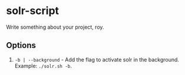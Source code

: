 # solr-script
Write something about your project, roy.

## Options
1. `-b | --background` - Add the flag to activate solr in the background. Example: `./solr.sh -b`.
